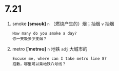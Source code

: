 # 7.21

1. smoke **[sməʊk]** `n` （燃烧产生的）烟；抽烟 `v` 抽烟

   ```
   How many do you smoke a day?
   你一天吸多少支烟？
   ```

2. metro **[ˈmetrəʊ]** `n` 地铁 `adj` 大城市的
   ```
   Excuse me, where can I take metro line 8?
   抱歉，哪里可以乘地铁八号线？
   ```

